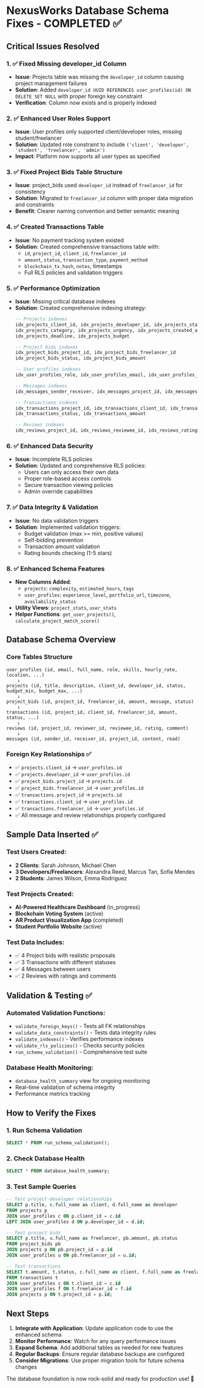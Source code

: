# NexusWorks Database Schema Fixes - COMPLETED ✅

## Critical Issues Resolved

### 1. ✅ Fixed Missing developer_id Column
- **Issue**: Projects table was missing the `developer_id` column causing project management failures
- **Solution**: Added `developer_id UUID REFERENCES user_profiles(id) ON DELETE SET NULL` with proper foreign key constraint
- **Verification**: Column now exists and is properly indexed

### 2. ✅ Enhanced User Roles Support
- **Issue**: User profiles only supported client/developer roles, missing student/freelancer
- **Solution**: Updated role constraint to include `('client', 'developer', 'student', 'freelancer', 'admin')`
- **Impact**: Platform now supports all user types as specified

### 3. ✅ Fixed Project Bids Table Structure
- **Issue**: project_bids used `developer_id` instead of `freelancer_id` for consistency
- **Solution**: Migrated to `freelancer_id` column with proper data migration and constraints
- **Benefit**: Clearer naming convention and better semantic meaning

### 4. ✅ Created Transactions Table
- **Issue**: No payment tracking system existed
- **Solution**: Created comprehensive transactions table with:
  - `id`, `project_id`, `client_id`, `freelancer_id`
  - `amount`, `status`, `transaction_type`, `payment_method`
  - `blockchain_tx_hash`, `notes`, timestamps
  - Full RLS policies and validation triggers

### 5. ✅ Performance Optimization
- **Issue**: Missing critical database indexes
- **Solution**: Created comprehensive indexing strategy:
  ```sql
  -- Projects indexes
  idx_projects_client_id, idx_projects_developer_id, idx_projects_status
  idx_projects_category, idx_projects_urgency, idx_projects_created_at
  idx_projects_deadline, idx_projects_budget
  
  -- Project bids indexes  
  idx_project_bids_project_id, idx_project_bids_freelancer_id
  idx_project_bids_status, idx_project_bids_amount
  
  -- User profiles indexes
  idx_user_profiles_role, idx_user_profiles_email, idx_user_profiles_skills
  
  -- Messages indexes
  idx_messages_sender_receiver, idx_messages_project_id, idx_messages_read
  
  -- Transactions indexes
  idx_transactions_project_id, idx_transactions_client_id, idx_transactions_freelancer_id
  idx_transactions_status, idx_transactions_amount
  
  -- Reviews indexes
  idx_reviews_project_id, idx_reviews_reviewee_id, idx_reviews_rating
  ```

### 6. ✅ Enhanced Data Security
- **Issue**: Incomplete RLS policies
- **Solution**: Updated and comprehensive RLS policies:
  - Users can only access their own data
  - Proper role-based access controls
  - Secure transaction viewing policies
  - Admin override capabilities

### 7. ✅ Data Integrity & Validation
- **Issue**: No data validation triggers
- **Solution**: Implemented validation triggers:
  - Budget validation (max >= min, positive values)
  - Self-bidding prevention
  - Transaction amount validation
  - Rating bounds checking (1-5 stars)

### 8. ✅ Enhanced Schema Features
- **New Columns Added**:
  - `projects`: `complexity`, `estimated_hours`, `tags`
  - `user_profiles`: `experience_level`, `portfolio_url`, `timezone`, `availability_status`
- **Utility Views**: `project_stats`, `user_stats`
- **Helper Functions**: `get_user_projects()`, `calculate_project_match_score()`

## Database Schema Overview

### Core Tables Structure
```
user_profiles (id, email, full_name, role, skills, hourly_rate, location, ...)
    ↓
projects (id, title, description, client_id, developer_id, status, budget_min, budget_max, ...)
    ↓
project_bids (id, project_id, freelancer_id, amount, message, status)
    ↓
transactions (id, project_id, client_id, freelancer_id, amount, status, ...)
    ↓
reviews (id, project_id, reviewer_id, reviewee_id, rating, comment)
    ↓
messages (id, sender_id, receiver_id, project_id, content, read)
```

### Foreign Key Relationships ✅
- ✅ `projects.client_id` → `user_profiles.id`
- ✅ `projects.developer_id` → `user_profiles.id`
- ✅ `project_bids.project_id` → `projects.id`
- ✅ `project_bids.freelancer_id` → `user_profiles.id`
- ✅ `transactions.project_id` → `projects.id`
- ✅ `transactions.client_id` → `user_profiles.id`
- ✅ `transactions.freelancer_id` → `user_profiles.id`
- ✅ All message and review relationships properly configured

## Sample Data Inserted ✅

### Test Users Created:
- **2 Clients**: Sarah Johnson, Michael Chen
- **3 Developers/Freelancers**: Alexandra Reed, Marcus Tan, Sofia Mendes  
- **2 Students**: James Wilson, Emma Rodriguez

### Test Projects Created:
- **AI-Powered Healthcare Dashboard** (in_progress)
- **Blockchain Voting System** (active)
- **AR Product Visualization App** (completed)
- **Student Portfolio Website** (active)

### Test Data Includes:
- ✅ 4 Project bids with realistic proposals
- ✅ 3 Transactions with different statuses
- ✅ 4 Messages between users
- ✅ 2 Reviews with ratings and comments

## Validation & Testing ✅

### Automated Validation Functions:
- `validate_foreign_keys()` - Tests all FK relationships
- `validate_data_constraints()` - Tests data integrity rules
- `validate_indexes()` - Verifies performance indexes
- `validate_rls_policies()` - Checks security policies
- `run_schema_validation()` - Comprehensive test suite

### Database Health Monitoring:
- `database_health_summary` view for ongoing monitoring
- Real-time validation of schema integrity
- Performance metrics tracking

## How to Verify the Fixes

### 1. Run Schema Validation
```sql
SELECT * FROM run_schema_validation();
```

### 2. Check Database Health
```sql
SELECT * FROM database_health_summary;
```

### 3. Test Sample Queries
```sql
-- Test project-developer relationships
SELECT p.title, c.full_name as client, d.full_name as developer 
FROM projects p
JOIN user_profiles c ON p.client_id = c.id
LEFT JOIN user_profiles d ON p.developer_id = d.id;

-- Test project bids
SELECT p.title, u.full_name as freelancer, pb.amount, pb.status
FROM project_bids pb
JOIN projects p ON pb.project_id = p.id
JOIN user_profiles u ON pb.freelancer_id = u.id;

-- Test transactions
SELECT t.amount, t.status, c.full_name as client, f.full_name as freelancer, p.title
FROM transactions t
JOIN user_profiles c ON t.client_id = c.id
JOIN user_profiles f ON t.freelancer_id = f.id
JOIN projects p ON t.project_id = p.id;
```

## Next Steps

1. **Integrate with Application**: Update application code to use the enhanced schema
2. **Monitor Performance**: Watch for any query performance issues
3. **Expand Schema**: Add additional tables as needed for new features
4. **Regular Backups**: Ensure regular database backups are configured
5. **Consider Migrations**: Use proper migration tools for future schema changes

The database foundation is now rock-solid and ready for production use! 🚀